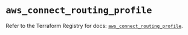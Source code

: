 # `aws_connect_routing_profile`

Refer to the Terraform Registry for docs: [`aws_connect_routing_profile`](https://registry.terraform.io/providers/hashicorp/aws/5.86.1/docs/resources/connect_routing_profile).
